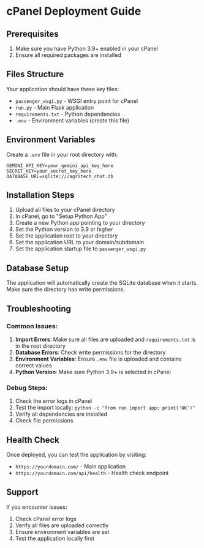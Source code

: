 # cPanel Deployment Guide

## Prerequisites

1. Make sure you have Python 3.9+ enabled in your cPanel
2. Ensure all required packages are installed

## Files Structure

Your application should have these key files:
- `passenger_wsgi.py` - WSGI entry point for cPanel
- `run.py` - Main Flask application
- `requirements.txt` - Python dependencies
- `.env` - Environment variables (create this file)

## Environment Variables

Create a `.env` file in your root directory with:

```
GEMINI_API_KEY=your_gemini_api_key_here
SECRET_KEY=your_secret_key_here
DATABASE_URL=sqlite:///agritech_chat.db
```

## Installation Steps

1. Upload all files to your cPanel directory
2. In cPanel, go to "Setup Python App"
3. Create a new Python app pointing to your directory
4. Set the Python version to 3.9 or higher
5. Set the application root to your directory
6. Set the application URL to your domain/subdomain
7. Set the application startup file to `passenger_wsgi.py`

## Database Setup

The application will automatically create the SQLite database when it starts. Make sure the directory has write permissions.

## Troubleshooting

### Common Issues:

1. **Import Errors**: Make sure all files are uploaded and `requirements.txt` is in the root directory
2. **Database Errors**: Check write permissions for the directory
3. **Environment Variables**: Ensure `.env` file is uploaded and contains correct values
4. **Python Version**: Make sure Python 3.9+ is selected in cPanel

### Debug Steps:

1. Check the error logs in cPanel
2. Test the import locally: `python -c "from run import app; print('OK')"`
3. Verify all dependencies are installed
4. Check file permissions

## Health Check

Once deployed, you can test the application by visiting:
- `https://yourdomain.com/` - Main application
- `https://yourdomain.com/api/health` - Health check endpoint

## Support

If you encounter issues:
1. Check cPanel error logs
2. Verify all files are uploaded correctly
3. Ensure environment variables are set
4. Test the application locally first 